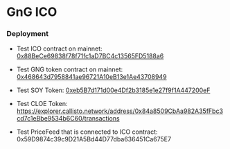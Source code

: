 # GnG ICO

### Deployment

- Test ICO contract on mainnet: [0x88BeCe69838f78f71fc1aD7BC4c13565FD5188a6](https://explorer.callisto.network/address/0x88BeCe69838f78f71fc1aD7BC4c13565FD5188a6/transactions)

- Test GNG token contract on mainnet: [0x468643d7958841ae96721A10eB13e1Ae43708949](https://explorer.callisto.network/address/0x468643d7958841ae96721A10eB13e1Ae43708949/transactions)

- Test SOY Token: [0xeb5B7d171d00e4Df2b3185e1e27f9f1A447200eF](https://explorer.callisto.network/address/0xeb5B7d171d00e4Df2b3185e1e27f9f1A447200eF/transactions)

- Test CLOE Token: https://explorer.callisto.network/address/0x84a8509CbAa982A35fFbc3cd7c1eBbe9534b6C60/transactions

- Test PriceFeed that is connected to ICO contract: 0x59D9874c39c9D21A5Bd44D77dba636451Ca675E7
